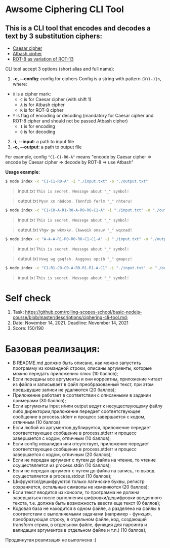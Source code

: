 # Awsome Ciphering CLI Tool

## This is a CLI tool that encodes and decodes a text by 3 substitution ciphers:
* [Caesar cipher](https://en.wikipedia.org/wiki/Caesar_cipher)
* [Atbash cipher](https://en.wikipedia.org/wiki/Atbash)
* [ROT-8 as variation of ROT-13](https://en.wikipedia.org/wiki/ROT13)

CLI tool accept 3 options (short alias and full name):
1.  **-c, --config**: config for ciphers
Config is a string with pattern `{XY(-)}n`, where:
  * `X` is a cipher mark:
    * `C` is for Caesar cipher (with shift 1)
    * `A` is for Atbash cipher
    * `R` is for ROT-8 cipher
  * `Y` is flag of encoding or decoding (mandatory for Caesar cipher and ROT-8 cipher and should not be passed Atbash cipher)
    * `1` is for encoding
    * `0` is for decoding
2.  **-i, --input**: a path to input file
3.  **-o, --output**: a path to output file

For example, config `"C1-C1-R0-A"` means "encode by Caesar cipher => encode by Caesar cipher => decode by ROT-8 => use Atbash"

**Usage example:**  

```bash
$ node index -c "C1-C1-R0-A" -i "./input.txt" -o "./output.txt"
```

> input.txt
> `This is secret. Message about "_" symbol!`

> output.txt
> `Myxn xn nbdobm. Tbnnfzb ferlm "_" nhteru!`

```bash
$ node index -c "C1-C0-A-R1-R0-A-R0-R0-C1-A" -i "./input.txt" -o "./output.txt"
```

> input.txt
> `This is secret. Message about "_" symbol!`

> output.txt
> `Vhgw gw wkmxkv. Ckwwoik onauv "_" wqcnad!`

```bash
$ node index -c "A-A-A-R1-R0-R0-R0-C1-C1-A" -i "./input.txt" -o "./output.txt"
```

> input.txt
> `This is secret. Message about "_" symbol!`

> output.txt
> `Hvwg wg gsqfsh. Asggous opcih "_" gmapcz!`

```bash
$ node index -c "C1-R1-C0-C0-A-R0-R1-R1-A-C1" -i "./input.txt" -o "./output.txt"
```

> input.txt
> `This is secret. Message about "_" symbol!`

# Self check
1. Task: https://github.com/rolling-scopes-school/basic-nodejs-course/blob/master/descriptions/ciphering-cli-tool.md;
2. Date: November 14, 2021. Deadline: November 14, 2021
3. Score: 150/190

# Базовая реализация:
- В README.md должно быть описано, как можно запустить программу из командной строки, описаны аргументы, которые можно передать приложению плюс (10 баллов);
- Если переданы все аргументы и они корректны, приложение читает из файла и записывает в файл преобразованный текст, при этом предыдущие записи не удаляются  (20 баллов);
- Приложение работает в соответствии с описанными в задании примерами (30 баллов);
- Если аргументы input и/или output ведут к несуществующему файлу либо директории,приложение передает соответствующее сообщение в process.stderr и прoцесс завершается с кодом, отличным (10 баллов)
- Если любой из аргументов дублируется, приложение передает соответствующее сообщение в process.stderr и прoцесс завершается с кодом, отличным (10 баллов);
- Если config невалиден или отсутствует, приложение передает соответствующее сообщение в process.stderr и прoцесс завершается с кодом, отличным (20 баллов);
- Если не передан аргумент с путем до файла на чтение, то чтение осуществляется из process.stdin (10 баллов);
- Если не передан аргумент с путем до файла на запись, то вывод осуществляется в process.stdout (10 баллов);
- Шифруются/дешифруются только латинские буквы, регистр сохраняется, остальные символы не изменяются (20 баллов);
- Если текст вводится из консоли, то программа не должна завершаться после выполнения шифровки/дешифровки введенного текста, т.е. должна быть возможность ввести еще текст (0 баллов);
- Кодовая база не находится в одном файле, а разделена на файлы в соответствии с выполняемыми задачами (например - функция, преобразующая строку, в отдельном файле, код, создающий transform стрим, в отдельном файле, функция для парсинга и валидации аргументов в отдельном файле и т.п.) (10 баллов);

Продвинутая реализация не выполнена :(
